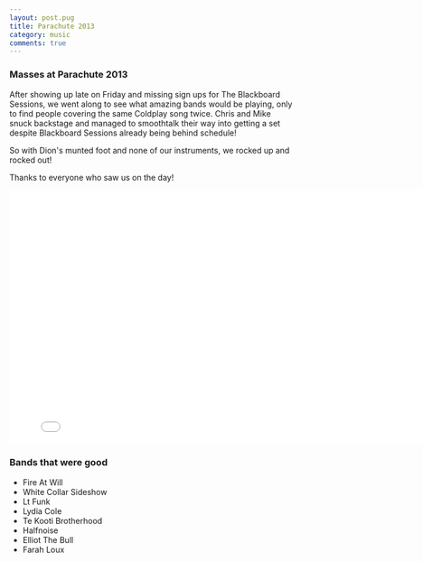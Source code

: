 ```yaml
---
layout: post.pug
title: Parachute 2013
category: music
comments: true
---
```


### Masses at Parachute 2013

After showing up late on Friday and missing sign ups for The Blackboard Sessions, we went along to see what amazing bands would be playing, only to find people covering the same Coldplay song twice. Chris and Mike snuck backstage and managed to smoothtalk their way into getting a set despite Blackboard Sessions already being behind schedule!

So with Dion's munted foot and none of our instruments, we rocked up and rocked out!

Thanks to everyone who saw us on the day!

<iframe width="800" height="450" src="//www.youtube.com/embed/LOlmjDW_c-8" frameborder="0" allowfullscreen></iframe>

### Bands that were good
- Fire At Will
- White Collar Sideshow
- Lt Funk
- Lydia Cole
- Te Kooti Brotherhood
- Halfnoise
- Elliot The Bull
- Farah Loux